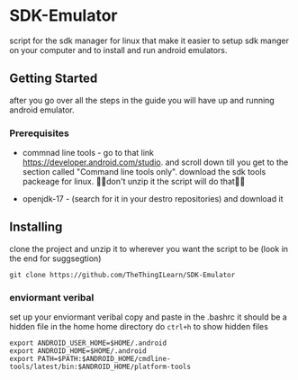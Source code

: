 # SDK-Emulator
script for the sdk manager for linux that make it easier to setup sdk manger on 
your computer and to install and run android emulators.

## Getting Started
after you go over all the steps in the guide you will have up and running android emulator.

### Prerequisites
- commnad line tools - go to that link https://developer.android.com/studio.
and scroll down till you get to the section called "Command line tools only".
download the sdk tools packeage for linux. 🚫🚫don't unzip it the script will do that🚫🚫

- openjdk-17 - (search for it in your destro repositories) and download it

## Installing 
clone the project and unzip it to wherever you want the script to be (look in the end for suggsegtion)
```
git clone https://github.com/TheThingILearn/SDK-Emulator
```
### enviormant veribal
set up your enviormant veribal copy and paste in the .bashrc it should be a hidden file in the home home directory 
do `ctrl+h` to show hidden files
```
export ANDROID_USER_HOME=$HOME/.android
export ANDROID_HOME=$HOME/.android
export PATH=$PATH:$ANDROID_HOME/cmdline-tools/latest/bin:$ANDROID_HOME/platform-tools
```
